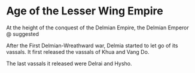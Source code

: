 # Age of the Lesser Wing Empire
At the height of the conquest of the Delmian Empire, the Delmian Emperor @ suggested 

After the First Delmian-Wreathward war, Delmia started to let go of its vassals. It first released the vassals of Khua and Vang Do.

The last vassals it released were Delrai and Hysho.


